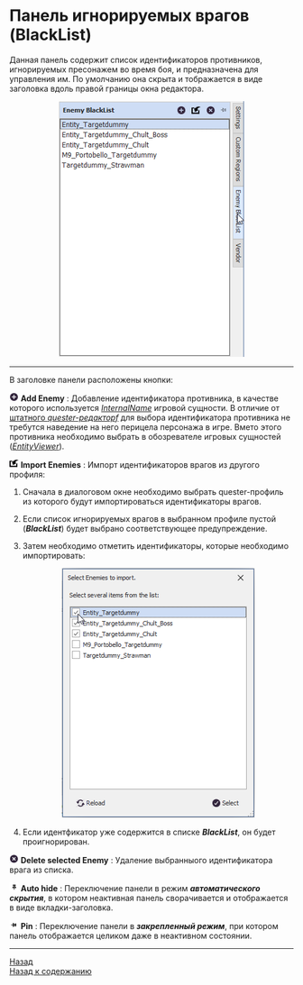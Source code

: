 # Панель игнорируемых врагов (BlackList)

Данная панель содержит список идентификаторов противников, игнорируемых пресонажем во время боя, и предназначена для управления им. По умолчанию она скрыта и тображается в виде заголовка вдоль правой границы окна редактора.

<p align="center"><img src="img/BlacklistPanel.png"></p>

---

<a name="ref-CustomRegionButtons"></a>В заголовке панели расположены кнопки:

![AddEnemy](icons/Add.png) **Add Enemy** : Добавление идентификатора противника, в качестве которого используется [*InternalName*](../../General/EntityIdentification-RU.md#ref-InternalName) игровой сущности.
В отличие от [штатного *quester-редакторf*](https://www.neverwinter-bot.com/forums/viewtopic.php?p=43901#p43901) для выбора идентификатора противника не требутся наведение на него перицела персонажа в игре. Вмето этого противника необходимо выбрать в обозревателе игровых сущностей ([*EntityViewer*](../../General/EntityIdentification-RU.md#ref-EntityViewer)).

![ImportEnemies](icons/Import.png) **Import Enemies** : Импорт идентификаторов врагов из другого профиля:  

1) Сначала в диалоговом окне необходимо выбрать quester-профиль из которого будут импортироваться идентификаторы врагов.

2) Если список игнорируемых врагов в выбранном профиле пустой (***BlackList***) будет выбрано соответствующее предупреждение.

3) Затем необходимо отметить идентификаторы, которые необходимо импортировать:

    <p align="center"><img src="img/BlacklistImport.png"></p>

4) Если идентфикатор уже содержится в списке ***BlackList***, он будет проигнорирован.

![DeleteEnemy](icons/Cancel.png) **Delete selected Enemy** : Удаление выбранныого идентификатора врага из списка.  

![AutoHideConditionsPanel](icons/AutoHide.png) **Auto hide** : Переключение панели в режим ***автоматического скрытия***, в котором неактивная панель сворачивается и отображается в виде вкладки-заголовка.  

![PinConditionsPanel](icons/Pin.png) **Pin** : Переключение панели в ***закрепленный режим***, при котором панель отображается целиком даже в неактивном состоянии.

---

<a href="javascript:history.back()">Назад</a>  
[Назад к содержанию](../../index.md)